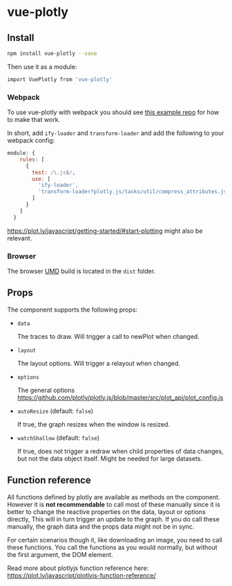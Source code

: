 # vue-plotly

## Install

```bash
npm install vue-plotly --save
```

Then use it as a module:

```bash
import VuePlotly from 'vue-plotly'
```

### Webpack

To use vue-plotly with webpack you should see [this example repo](https://github.com/plotly/plotly-webpack) for how to make that work.

In short, add `ify-loader` and `transform-loader` and add the following to your webpack config:

```js
module: {
    rules: [
      {
        test: /\.js$/,
        use: [
          'ify-loader',
          'transform-loader?plotly.js/tasks/util/compress_attributes.js',
        ]
      }
    ]
  }
```

https://plot.ly/javascript/getting-started/#start-plotting might also be relevant.

### Browser

The browser [UMD](https://www.davidbcalhoun.com/2014/what-is-amd-commonjs-and-umd/) build is located in the `dist` folder.

## Props

The component supports the following props:

* `data`

  The traces to draw. Will trigger a call to newPlot when changed.

* `layout`

  The layout options. Will trigger a relayout when changed.

* `options`

  The general options https://github.com/plotly/plotly.js/blob/master/src/plot_api/plot_config.js

* `autoResize` (default: `false`)

  If true, the graph resizes when the window is resized.

* `watchShallow` (default: `false`)

  If true, does not trigger a redraw when child properties of data changes, but not the data object itself. Might be needed for large datasets.

## Function reference

All functions defined by plotly are available as methods on the component. However it is **not recommendable** to call most of these manually since it is better to change the reactive properties on the data, layout or options directly, This will in turn trigger an update to the graph. If you do call these manually, the graph data and the props data might not be in sync.

For certain scenarios though it, like downloading an image, you need to call these functions. You call the functions as you would normally, but without the first argument, the DOM element.

Read more about plotlyjs function reference here:
https://plot.ly/javascript/plotlyjs-function-reference/

